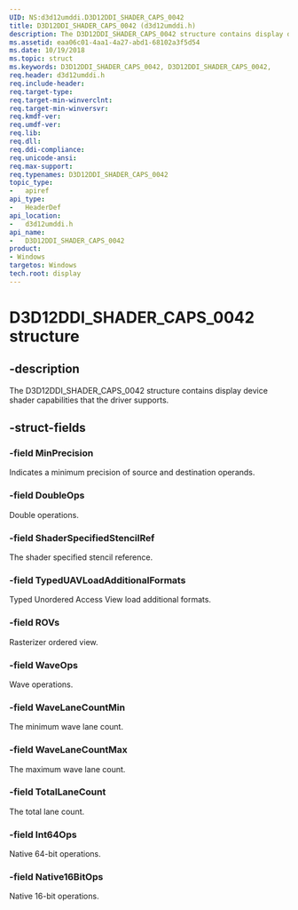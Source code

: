 ```yaml
---
UID: NS:d3d12umddi.D3D12DDI_SHADER_CAPS_0042
title: D3D12DDI_SHADER_CAPS_0042 (d3d12umddi.h)
description: The D3D12DDI_SHADER_CAPS_0042 structure contains display device shader capabilities that the driver supports.
ms.assetid: eaa06c01-4aa1-4a27-abd1-68102a3f5d54
ms.date: 10/19/2018
ms.topic: struct
ms.keywords: D3D12DDI_SHADER_CAPS_0042, D3D12DDI_SHADER_CAPS_0042,
req.header: d3d12umddi.h
req.include-header:
req.target-type:
req.target-min-winverclnt:
req.target-min-winversvr:
req.kmdf-ver:
req.umdf-ver:
req.lib:
req.dll:
req.ddi-compliance:
req.unicode-ansi:
req.max-support:
req.typenames: D3D12DDI_SHADER_CAPS_0042
topic_type:
-	apiref
api_type:
-	HeaderDef
api_location:
-	d3d12umddi.h
api_name:
-	D3D12DDI_SHADER_CAPS_0042
product: 
- Windows
targetos: Windows
tech.root: display
---
```


# D3D12DDI_SHADER_CAPS_0042 structure

## -description

The D3D12DDI_SHADER_CAPS_0042 structure contains display device shader capabilities that the driver supports.

## -struct-fields

### -field MinPrecision

Indicates a minimum precision of source and destination operands.

### -field DoubleOps

Double operations.

### -field ShaderSpecifiedStencilRef

The shader specified stencil reference.

### -field TypedUAVLoadAdditionalFormats

Typed Unordered Access View load additional formats.

### -field ROVs

Rasterizer ordered view.

### -field WaveOps

Wave operations.

### -field WaveLaneCountMin

The minimum wave lane count.

### -field WaveLaneCountMax

The maximum wave lane count.

### -field TotalLaneCount

The total lane count.

### -field Int64Ops

Native 64-bit operations.

### -field Native16BitOps

Native 16-bit operations.

